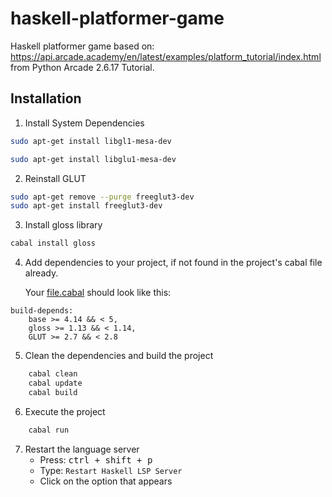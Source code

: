# haskell-platformer-game
Haskell platformer game based on:
https://api.arcade.academy/en/latest/examples/platform_tutorial/index.html
from Python Arcade 2.6.17 Tutorial.

## Installation

1. Install System Dependencies
```bash
sudo apt-get install libgl1-mesa-dev
```
```bash
sudo apt-get install libglu1-mesa-dev
```

2. Reinstall GLUT

```bash
sudo apt-get remove --purge freeglut3-dev
sudo apt-get install freeglut3-dev
```

3. Install gloss library 
```bash 
cabal install gloss
```

4. Add dependencies to your project, if not found in the project's cabal file already.

    Your [file.cabal](./haskell-platformer-game.cabal) should look like this:
```cabal
build-depends:
    base >= 4.14 && < 5,
    gloss >= 1.13 && < 1.14,
    GLUT >= 2.7 && < 2.8
```

5. Clean the dependencies and build the project
```bash 
    cabal clean
    cabal update
    cabal build
```
6. Execute the project
```bash 
    cabal run
```

7. Restart the language server
    * Press: <kbd> ctrl + shift + p </kbd> 
    * Type: `Restart Haskell LSP Server`
    * Click on the option that appears
    

	
